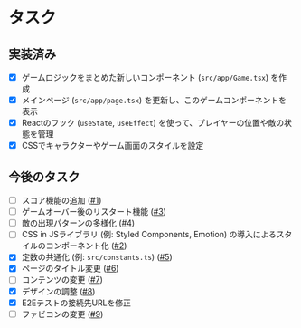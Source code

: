 # タスク

## 実装済み

- [x] ゲームロジックをまとめた新しいコンポーネント (`src/app/Game.tsx`) を作成
- [x] メインページ (`src/app/page.tsx`) を更新し、このゲームコンポーネントを表示
- [x] Reactのフック (`useState`, `useEffect`) を使って、プレイヤーの位置や敵の状態を管理
- [x] CSSでキャラクターやゲーム画面のスタイルを設定

## 今後のタスク

- [ ] スコア機能の追加 ([#1](https://github.com/daring-board/action-game/issues/1))
- [ ] ゲームオーバー後のリスタート機能 ([#3](https://github.com/daring-board/action-game/issues/3))
- [ ] 敵の出現パターンの多様化 ([#4](https://github.com/daring-board/action-game/issues/4))
- [ ] CSS in JSライブラリ (例: Styled Components, Emotion) の導入によるスタイルのコンポーネント化 ([#2](https://github.com/daring-board/action-game/issues/2))
- [x] 定数の共通化 (例: `src/constants.ts`) ([#5](https://github.com/daring-board/action-game/issues/5))
- [x] ページのタイトル変更 ([#6](https://github.com/daring-board/action-game/issues/6))
- [ ] コンテンツの変更 ([#7](https://github.com/daring-board/action-game/issues/7))
- [x] デザインの調整 ([#8](https://github.com/daring-board/action-game/issues/8))
- [x] E2Eテストの接続先URLを修正
- [ ] ファビコンの変更 ([#9](https://github.com/daring-board/action-game/issues/9))